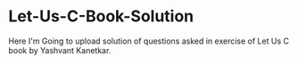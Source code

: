 # Let-Us-C-Book-Solution
  Here I'm Going to upload solution of questions asked in exercise of Let Us C book by Yashvant Kanetkar.
